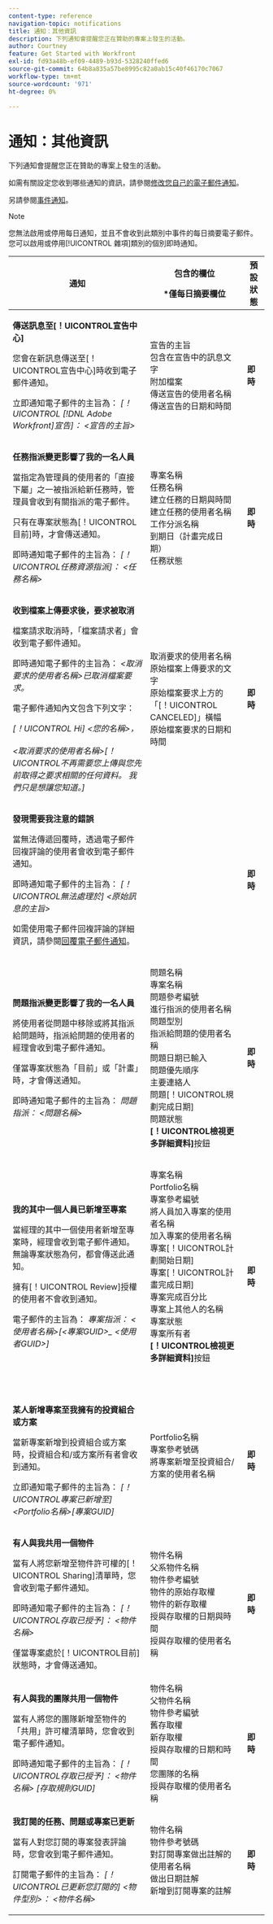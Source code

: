 ```yaml
---
content-type: reference
navigation-topic: notifications
title: 通知：其他資訊
description: 下列通知會提醒您正在贊助的專案上發生的活動。
author: Courtney
feature: Get Started with Workfront
exl-id: fd93a48b-ef09-4489-b93d-5328240ffed6
source-git-commit: 64b8a835a57be8995c82a0ab15c40f46170c7067
workflow-type: tm+mt
source-wordcount: '971'
ht-degree: 0%

---
```


# 通知：其他資訊

下列通知會提醒您正在贊助的專案上發生的活動。

如需有關設定您收到哪些通知的資訊，請參閱[修改您自己的電子郵件通知](../../workfront-basics/using-notifications/activate-or-deactivate-your-own-event-notifications.md)。

另請參閱[事件通知](../../workfront-basics/using-notifications/event-notifications.md)。

>[!NOTE]
>
>您無法啟用或停用每日通知，並且不會收到此類別中事件的每日摘要電子郵件。 您可以啟用或停用[!UICONTROL 雜項]類別的個別即時通知。

<table style="table-layout:auto"> 
 <col> 
 <col> 
 <col> 
 <thead> 
  <tr> 
   <th>通知</th> 
   <th> <p>包含的欄位 </p> <p> *僅每日摘要欄位</p> </th> 
   <th>預設狀態</th> 
  </tr> 
 </thead> 
 <tbody> 
  <tr> 
   <td> <p><strong>傳送訊息至[！UICONTROL宣告中心]</strong> </p> <p>您會在新訊息傳送至[！UICONTROL宣告中心]時收到電子郵件通知。 </p> <p>立即通知電子郵件的主旨為： <em>[！UICONTROL [!DNL Adobe Workfront]宣告]： &lt;宣告的主旨&gt;</em></p> </td> 
   <td> 宣告的主旨<br>包含在宣告中的訊息文字<br>附加檔案<br>傳送宣告的使用者名稱<br>傳送宣告的日期和時間 </td> 
   <td><strong>即時</strong> </td> 
  </tr> 
  <tr> 
   <td> <p><strong>任務指派變更影響了我的一名人員</strong> </p> <p>當指定為管理員的使用者的「直接下屬」之一被指派給新任務時，管理員會收到有關指派的電子郵件。 </p> <p>只有在專案狀態為[！UICONTROL目前]時，才會傳送通知。</p> <p>即時通知電子郵件的主旨為： <em>[！UICONTROL任務資源指派]： &lt;任務名稱&gt;</em></p> </td> 
   <td>專案名稱<br>任務名稱<br>建立任務的日期與時間<br>建立任務的使用者名稱<br>工作分派名稱<br>到期日（計畫完成日期）<br>任務狀態<br></td> 
   <td><strong>即時</strong> </td> 
  </tr> 
  <tr> 
   <td> <p><strong>收到檔案上傳要求後，要求被取消</strong> </p> <p>檔案請求取消時，「檔案請求者」會收到電子郵件通知。</p> <p>即時通知電子郵件的主旨為： <em>&lt;取消要求的使用者名稱&gt;已取消檔案要求。</em></p> <p>電子郵件通知內文包含下列文字：</p> <p><em>[！UICONTROL Hi] &lt;您的名稱&gt;， <br><br>&lt;取消要求的使用者名稱&gt;[！UICONTROL不再需要您上傳與您先前取得之要求相關的任何資料。 我們只是想讓您知道。]</em> </p> </td> 
   <td>取消要求的使用者名稱<br>原始檔案上傳要求的文字<br>原始檔案要求上方的「[！UICONTROL CANCELED]」橫幅<br>原始檔案要求的日期和時間<br></td> 
   <td><strong>即時</strong> </td> 
  </tr> 
  <tr> 
   <td> <p><strong>發現需要我注意的錯誤</strong> </p> <p>當無法傳遞回覆時，透過電子郵件回複評論的使用者會收到電子郵件通知。</p> <p>即時通知電子郵件的主旨為： <em>[！UICONTROL無法處理於] &lt;原始訊息的主旨&gt;</em></p> <p>如需使用電子郵件回複評論的詳細資訊，請參閱<a href="/help/quicksilver/workfront-basics/updating-work-items-and-viewing-updates/reply-to-email-notifications.md">回覆電子郵件通知</a>。</p> </td>
   <td> </td> 
   <td><strong>即時</strong> </td> 
  </tr> 
  <tr> 
   <td> <p><strong>問題指派變更影響了我的一名人員</strong> </p> <p>將使用者從問題中移除或將其指派給問題時，指派給問題的使用者的經理會收到電子郵件通知。 </p> <p>僅當專案狀態為「目前」或「計畫」時，才會傳送通知。</p> <p>即時通知電子郵件的主旨為： <em>問題指派： &lt;問題名稱&gt;</em></p> </td> 
   <td> <p>問題名稱<br>專案名稱<br>問題參考編號<br>進行指派的使用者名稱<br>問題型別<br>指派給問題的使用者名稱<br>問題日期已輸入<br>問題優先順序<br>主要連絡人<br>問題[！UICONTROL規劃完成日期]<br>問題狀態<br><strong>[！UICONTROL檢視更多詳細資料]</strong>按鈕</p> </td> 
   <td><strong>即時</strong> </td> 
  </tr> 
  <tr> 
   <td> <p><strong>我的其中一個人員已新增至專案</strong> </p> <p>當經理的其中一個使用者新增至專案時，經理會收到電子郵件通知。 無論專案狀態為何，都會傳送此通知。 </p> <p>擁有[！UICONTROL Review]授權的使用者不會收到通知。</p> <p>電子郵件的主旨為： <em>專案指派： &lt;使用者名稱&gt;[&lt;專案GUID&gt;_ &lt;使用者GUID&gt;]</em></p> </td> 
   <td> <p>專案名稱<br>Portfolio名稱<br>專案參考編號<br>將人員加入專案的使用者名稱<br>加入專案的使用者名稱<br>專案[！UICONTROL計劃開始日期]<br>專案[！UICONTROL計畫完成日期]<br>專案完成百分比<br>專案上其他人的名稱<br>專案狀態<br>專案所有者<br><strong>[！UICONTROL檢視更多詳細資料]</strong>按鈕<br><br><br></p> </td> 
   <td><strong>即時</strong> </td> 
  </tr> 
  <tr> 
   <td> <p><strong>某人新增專案至我擁有的投資組合或方案</strong> </p> <p>當新專案新增到投資組合或方案時，投資組合和/或方案所有者會收到通知。</p> <p>立即通知電子郵件的主旨為： <em>[！UICONTROL專案已新增至] &lt;Portfolio名稱&gt;[專案GUID]</em></p> </td> 
   <td> Portfolio名稱<br>專案參考號碼<br>將專案新增至投資組合/方案的使用者名稱<br><br></td> 
   <td><strong>即時</strong> </td> 
  </tr> 
  <tr> 
   <td> <p><strong>有人與我共用一個物件</strong> </p> <p>當有人將您新增至物件許可權的[！UICONTROL Sharing]清單時，您會收到電子郵件通知。</p> <p>即時通知電子郵件的主旨為： <em>[！UICONTROL存取已授予]： &lt;物件名稱&gt;</em></p> <p>僅當專案處於[！UICONTROL目前]狀態時，才會傳送通知。</p> </td> 
   <td> 物件名稱<br>父系物件名稱<br>物件參考編號<br>物件的原始存取權<br>物件的新存取權<br>授與存取權的日期與時間<br>授與存取權的使用者名稱 </td> 
   <td><strong>即時</strong> </td> 
  </tr> 
  <tr> 
   <td> <p><strong>有人與我的團隊共用一個物件</strong> </p> <p>當有人將您的團隊新增至物件的「共用」許可權清單時，您會收到電子郵件通知。</p> <p>即時通知電子郵件的主旨為： <em>[！UICONTROL存取已授予]： &lt;物件名稱&gt; [存取規則GUID]</em></p> </td> 
   <td> 物件名稱<br>父物件名稱<br>物件參考編號<br>舊存取權<br>新存取權<br>授與存取權的日期和時間<br>您團隊的名稱<br>授與存取權的使用者名稱 </td> 
   <td><strong>即時</strong> </td> 
  </tr> 
  <tr> 
   <td> <p><strong>我訂閱的任務、問題或專案已更新</strong> </p> <p>當有人對您訂閱的專案發表評論時，您會收到電子郵件通知。</p> <p>訂閱電子郵件的主旨為： <em>[！UICONTROL已更新您訂閱的] &lt;物件型別&gt;： &lt;物件名稱&gt;</em></p> </td> 
   <td> 物件名稱<br>物件參考號碼<br>對訂閱專案做出註解的使用者名稱<br>做出日期註解<br>新增到訂閱專案的註解  </td> 
   <td><strong>即時</strong> </td> 
  </tr> 
 </tbody> 
</table>
